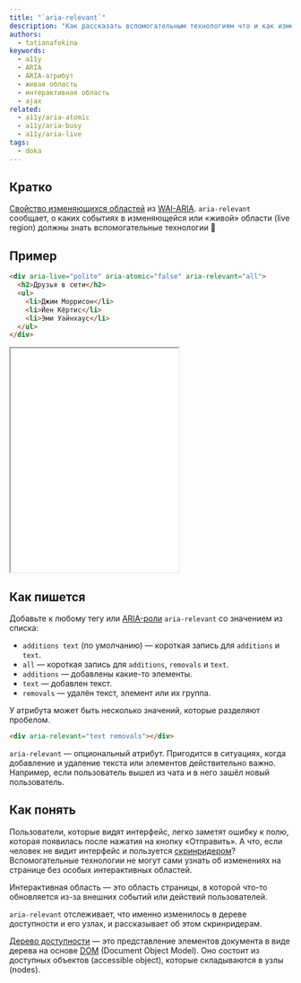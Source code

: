```yaml
---
title: "`aria-relevant`"
description: "Как рассказать вспомогательным технологиям что и как изменилось на странице?"
authors:
  - tatianafokina
keywords:
  - a11y
  - ARIA
  - ARIA-атрибут
  - живая область
  - интерактивная область
  - ajax
related:
  - a11y/aria-atomic
  - a11y/aria-busy
  - a11y/aria-live
tags:
  - doka
---
```


## Кратко

[Свойство изменяющихся областей](/a11y/aria-attrs/#atributy-izmenyayushchihsya-oblastey) из [WAI-ARIA](/a11y/aria-intro/#specifikaciya). `aria-relevant` сообщает, о каких событиях в изменяющейся или «живой» области (live region) должны знать вспомогательные технологии 🤖

## Пример

```html
<div aria-live="polite" aria-atomic="false" aria-relevant="all">
  <h2>Друзья в сети</h2>
  <ul>
    <li>Джим Моррисон</li>
    <li>Йен Кёртис</li>
    <li>Эми Уайнхаус</li>
  </ul>
</div>
```

<iframe title="Список друзей с aria-relevant" src="demos/friends-list/" height="400"></iframe>

## Как пишется

Добавьте к любому тегу или [ARIA-роли](/a11y/aria-roles/) `aria-relevant` со значением из списка:

- `additions text` (по умолчанию) — короткая запись для `additions` и `text`.
- `all` — короткая запись для `additions`, `removals` и `text`.
- `additions` — добавлены какие-то элементы.
- `text` — добавлен текст.
- `removals` — удалён текст, элемент или их группа.

У атрибута может быть несколько значений, которые разделяют пробелом.

```html
<div aria-relevant="text removals"></div>
```

`aria-relevant` — опциональный атрибут. Пригодится в ситуациях, когда добавление и удаление текста или элементов действительно важно. Например, если пользователь вышел из чата и в него зашёл новый пользователь.

## Как понять

Пользователи, которые видят интерфейс, легко заметят ошибку к полю, которая появилась после нажатия на кнопку «Отправить». А что, если человек не видит интерфейс и пользуется [скринридером](/a11y/screenreaders/)? Вспомогательные технологии не могут сами узнать об изменениях на странице без особых интерактивных областей.

Интерактивная область — это область страницы, в которой что-то обновляется из-за внешних событий или действий пользователей.

`aria-relevant` отслеживает, что именно изменилось в дереве доступности и его узлах, и рассказывает об этом скринридерам.

[Дерево доступности](/a11y/screenreaders/#derevo-dostupnosti) — это представление элементов документа в виде дерева на основе [DOM](/js/dom/) (Document Object Model). Оно состоит из доступных объектов (accessible object), которые складываются в узлы (nodes).
